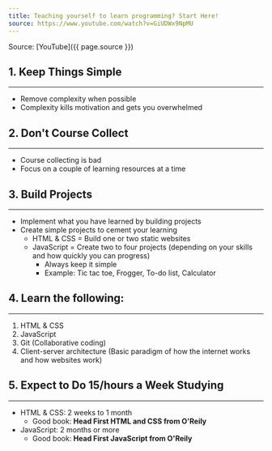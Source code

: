 ```yaml
---
title: Teaching yourself to learn programming? Start Here!
source: https://www.youtube.com/watch?v=GiUDWx9NpMU
---
```


Source: [YouTube]({{ page.source }})

## 1. Keep Things Simple
---

-   Remove complexity when possible
-   Complexity kills motivation and gets you overwhelmed

## 2. Don't Course Collect
---

-   Course collecting is bad
-   Focus on a couple of learning resources at a time

## 3. Build Projects
---

-   Implement what you have learned by building projects
-   Create simple projects to cement your learning
    -   HTML & CSS = Build one or two static websites
    -   JavaScript = Create two to four projects (depending on your skills and how quickly you can progress)
        -   Always keep it simple
        -   Example: Tic tac toe, Frogger, To-do list, Calculator

## 4. Learn the following:
---

1.  HTML & CSS
2.  JavaScript
3.  Git (Collaborative coding)
4.  Client-server architecture (Basic paradigm of how the internet works and how websites work)

## 5. Expect to Do 15/hours a Week Studying
---

-   HTML & CSS: 2 weeks to 1 month
    -   Good book: **Head First HTML and CSS from O'Reily**
-   JavaScript: 2 months or more
    -   Good book: **Head First JavaScript from O'Reily**